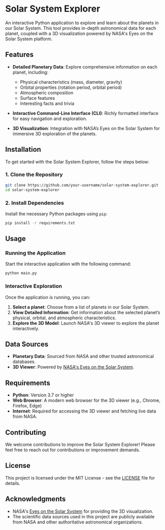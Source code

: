 # Solar System Explorer

An interactive Python application to explore and learn about the planets in our Solar System. This tool provides in-depth astronomical data for each planet, coupled with a 3D visualization powered by NASA's Eyes on the Solar System platform.

## Features

- **Detailed Planetary Data**: Explore comprehensive information on each planet, including:
  - Physical characteristics (mass, diameter, gravity)
  - Orbital properties (rotation period, orbital period)
  - Atmospheric composition
  - Surface features
  - Interesting facts and trivia

- **Interactive Command-Line Interface (CLI)**: Richly formatted interface for easy navigation and exploration.

- **3D Visualization**: Integration with NASA’s Eyes on the Solar System for immersive 3D exploration of the planets.

## Installation

To get started with the Solar System Explorer, follow the steps below:

### 1. Clone the Repository

```bash
git clone https://github.com/your-username/solar-system-explorer.git
cd solar-system-explorer
```

### 2. Install Dependencies

Install the necessary Python packages using `pip`:

```bash
pip install -r requirements.txt
```

## Usage

### Running the Application

Start the interactive application with the following command:

```bash
python main.py
```

### Interactive Exploration

Once the application is running, you can:

1. **Select a planet**: Choose from a list of planets in our Solar System.
2. **View Detailed Information**: Get information about the selected planet’s physical, orbital, and atmospheric characteristics.
3. **Explore the 3D Model**: Launch NASA's 3D viewer to explore the planet interactively.

## Data Sources

- **Planetary Data**: Sourced from NASA and other trusted astronomical databases.
- **3D Viewer**: Powered by [NASA's Eyes on the Solar System](https://eyes.nasa.gov/).

## Requirements

- **Python**: Version 3.7 or higher
- **Web Browser**: A modern web browser for the 3D viewer (e.g., Chrome, Firefox, Edge)
- **Internet**: Required for accessing the 3D viewer and fetching live data from NASA.

## Contributing

We welcome contributions to improve the Solar System Explorer! Please feel free to reach out for contributions or improvement demands.

## License

This project is licensed under the MIT License - see the [LICENSE](LICENSE) file for details.

## Acknowledgments

- NASA's [Eyes on the Solar System](https://eyes.nasa.gov/) for providing the 3D visualization.
- The scientific data sources used in this project are publicly available from NASA and other authoritative astronomical organizations.
